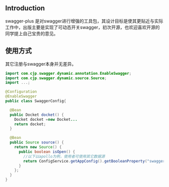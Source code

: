 ## Introduction
swagger-plus 是对swagger进行增强的工具包，其设计目标是使其更贴近与实际工作中，出版主要是实现了可动态开关swagger，初次开源，也欢迎喜欢开源的同学提上自己宝贵的意见。

## 使用方式
其它注册与swagger本身并无差异。

```Java
import com.cjp.swagger.dynamic.annotation.EnableSwagger;
import com.cjp.swagger.dynamic.source.Source;
import ...;

@Configuration
@EnableSwagger
public class SwaggerConfig{

  @Bean
  public Docket docket() {
    Docket docket =new Docket...
    return docket;
  }

  @Bean
  public Source source() {
    return new Source() {
      public boolean isOpen() {
        //以下以apollo为例，使用者可使用其它数据源
        return ConfigService.getAppConfig().getBooleanProperty("swagger.switch", true);
      }
    };
  }
}
